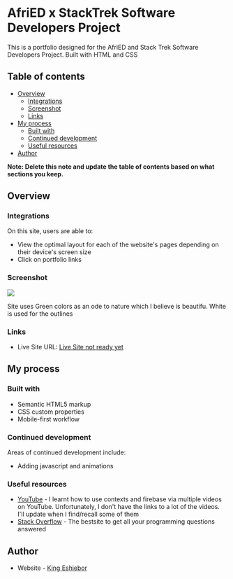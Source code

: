 # AfriED x StackTrek Software Developers Project

This is a portfolio designed for the AfriED and Stack Trek Software Developers Project. Built with HTML and CSS

## Table of contents

- [Overview](#overview)
  - [Integrations](#integrations)
  - [Screenshot](#screenshot)
  - [Links](#links)
- [My process](#my-process)
  - [Built with](#built-with)
  - [Continued development](#continued-development)
  - [Useful resources](#useful-resources)
- [Author](#author)

**Note: Delete this note and update the table of contents based on what sections you keep.**

## Overview

### Integrations

On this site, users are able to:

- View the optimal layout for each of the website's pages depending on their device's screen size
- Click on portfolio links

### Screenshot

![](./screenshot.jpeg)

Site uses Green colors as an ode to nature which I believe is beautifu. White is used for the outlines

### Links

- Live Site URL: [Live Site not ready yet]()

## My process

### Built with

- Semantic HTML5 markup
- CSS custom properties
- Mobile-first workflow

### Continued development

Areas of continued development include:
- Adding javascript and animations

### Useful resources

- [YouTube](https://www.youtube.com) - I learnt how to use contexts and firebase via multiple videos on YouTube. Unfortunately, I don't have the links to a lot of the videos. I'll update when I find/recall some of them 
- [Stack Overflow](https://stackoverflow.com) - The bestsite to get all your programming questions answered

## Author

- Website - [King Eshiebor](https://www.linkedin.com/in/king-eshiebor-684600207)